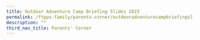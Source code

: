 ```yaml
---
title: Outdoor Adventure Camp Briefing Slides 2023
permalink: /ftpps-family/parents-corner/outdooradventurecampbriefingslides2023/
description: ""
third_nav_title: Parents' Corner
---
```

